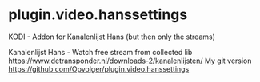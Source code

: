 plugin.video.hanssettings
================

KODI - Addon for Kanalenlijst Hans (but then only the streams)

Kanalenlijst Hans - Watch free stream from collected lib https://www.detransponder.nl/downloads-2/kanalenlijsten/
My git version https://github.com/Opvolger/plugin.video.hanssettings
